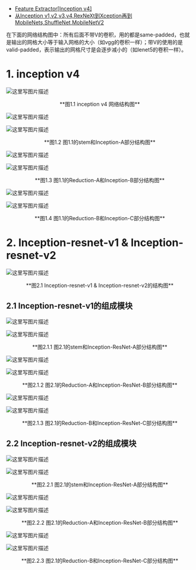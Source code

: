 - [Feature Extractor[Inception v4]](https://www.cnblogs.com/shouhuxianjian/p/7786760.html)
- [从Inception v1,v2,v3,v4,RexNeXt到Xception再到MobileNets,ShuffleNet,MobileNetV2](https://blog.csdn.net/qq_14845119/article/details/73648100)

在下面的网络结构图中：所有后面不带V的卷积，用的都是same-padded，也就是输出的网格大小等于输入网格的大小（如vgg的卷积一样）；带V的使用的是valid-padded，表示输出的网格尺寸是会逐步减小的（如lenet5的卷积一样）。

# 1. inception v4

![这里写图片描述](https://images2017.cnblogs.com/blog/441382/201711/441382-20171105125349107-1485454201.png)
<center>**图1.1 inception v4 网络结构图**</center>

![这里写图片描述](https://images2017.cnblogs.com/blog/441382/201711/441382-20171105125306732-1161981138.png)

![这里写图片描述](https://images2017.cnblogs.com/blog/441382/201711/441382-20171105130035185-1509772135.png)
<center>**图1.2 图1.1的stem和Inception-A部分结构图**</center>

![这里写图片描述](https://images2017.cnblogs.com/blog/441382/201711/441382-20171105130154138-78816950.png)

![这里写图片描述](https://images2017.cnblogs.com/blog/441382/201711/441382-20171105130132060-37640786.png)
<center>**图1.3 图1.1的Reduction-A和Inception-B部分结构图**</center>


![这里写图片描述](https://images2017.cnblogs.com/blog/441382/201711/441382-20171105130200326-420354111.png)

![这里写图片描述](https://images2017.cnblogs.com/blog/441382/201711/441382-20171105130139810-1160495089.png)
<center>**图1.4 图1.1的Reduction-B和Inception-C部分结构图**</center>

# 2. Inception-resnet-v1 & Inception-resnet-v2

![这里写图片描述](https://images2017.cnblogs.com/blog/441382/201711/441382-20171105131831545-1345841102.jpg)
<center>**图2.1 Inception-resnet-v1 & Inception-resnet-v2的结构图**</center>

## 2.1 Inception-resnet-v1的组成模块
![这里写图片描述](https://images2017.cnblogs.com/blog/441382/201711/441382-20171105132823170-1060168089.png)

![这里写图片描述](https://images2017.cnblogs.com/blog/441382/201711/441382-20171105132828873-108595857.png)
<center>**图2.1.1 图2.1的stem和Inception-ResNet-A部分结构图**</center>

![这里写图片描述](https://images2017.cnblogs.com/blog/441382/201711/441382-20171105132835420-117438110.png)

![这里写图片描述](https://images2017.cnblogs.com/blog/441382/201711/441382-20171105132840420-727245524.png)
<center>**图2.1.2 图2.1的Reduction-A和Inception-ResNet-B部分结构图**</center>

![这里写图片描述](https://images2017.cnblogs.com/blog/441382/201711/441382-20171105132842685-1296188651.png)

![这里写图片描述](https://images2017.cnblogs.com/blog/441382/201711/441382-20171105132845045-1654562410.png)
<center>**图2.1.3 图2.1的Reduction-B和Inception-ResNet-C部分结构图**</center>

## 2.2 Inception-resnet-v2的组成模块
![这里写图片描述](https://images2017.cnblogs.com/blog/441382/201711/441382-20171105125306732-1161981138.png)

![这里写图片描述](https://images2017.cnblogs.com/blog/441382/201711/441382-20171105133237810-2131993535.png)
<center>**图2.2.1 图2.1的stem和Inception-ResNet-A部分结构图**</center>

![这里写图片描述](https://images2017.cnblogs.com/blog/441382/201711/441382-20171105133255545-1779348943.png)

![这里写图片描述](https://images2017.cnblogs.com/blog/441382/201711/441382-20171105133259716-799592073.png)
<center>**图2.2.2 图2.1的Reduction-A和Inception-ResNet-B部分结构图**</center>

![这里写图片描述](https://images2017.cnblogs.com/blog/441382/201711/441382-20171105133302248-1706965340.png)

![这里写图片描述](https://images2017.cnblogs.com/blog/441382/201711/441382-20171105133304263-553000587.png)
<center>**图2.2.3 图2.1的Reduction-B和Inception-ResNet-C部分结构图**</center>
